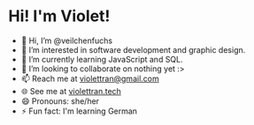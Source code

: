 # Hi! I'm Violet!
- 👋 Hi, I’m @veilchenfuchs
- 👀 I’m interested in software development and graphic design.
- 🌱 I’m currently learning JavaScript and SQL.
- 💞️ I’m looking to collaborate on nothing yet :>
- 📫 Reach me at violettran@gmail.com
- 🌐 See me at [violettran.tech](https://www.violettran.tech)
- 😄 Pronouns: she/her
- ⚡ Fun fact: I'm learning German

